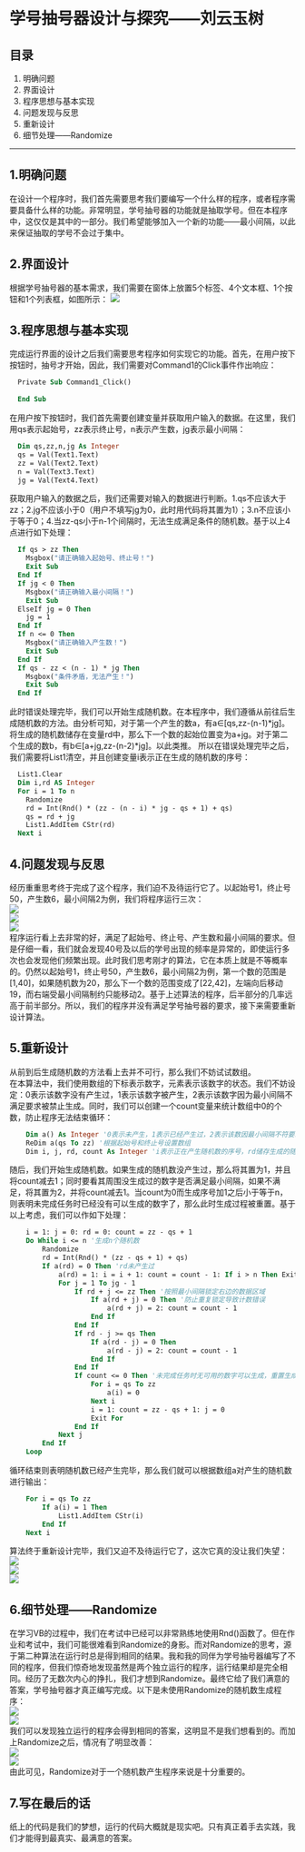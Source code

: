 # 学号抽号器设计与探究——刘云玉树
## 目录
1. 明确问题
2. 界面设计
3. 程序思想与基本实现
4. 问题发现与反思
5. 重新设计
6. 细节处理——Randomize
***
## 1.明确问题
在设计一个程序时，我们首先需要思考我们要编写一个什么样的程序，或者程序需要具备什么样的功能。非常明显，学号抽号器的功能就是抽取学号。但在本程序中，这仅仅是其中的一部分。我们希望能够加入一个新的功能——最小间隔，以此来保证抽取的学号不会过于集中。

## 2.界面设计
根据学号抽号器的基本需求，我们需要在窗体上放置5个标签、4个文本框、1个按钮和1个列表框，如图所示：
![](https://github.com/YunyushuLiu/XueHaoChouHaoQi/blob/master/xhchq-image/interface.png)

## 3.程序思想与基本实现
完成运行界面的设计之后我们需要思考程序如何实现它的功能。首先，在用户按下按钮时，抽号才开始，因此，我们需要对Command1的Click事件作出响应：
```vb
  Private Sub Command1_Click()
  
  End Sub
```
在用户按下按钮时，我们首先需要创建变量并获取用户输入的数据。在这里，我们用qs表示起始号，zz表示终止号，n表示产生数，jg表示最小间隔：
```vb
  Dim qs,zz,n,jg As Integer
  qs = Val(Text1.Text)
  zz = Val(Text2.Text)
  n = Val(Text3.Text)
  jg = Val(Text4.Text)
```
获取用户输入的数据之后，我们还需要对输入的数据进行判断。1.qs不应该大于zz；2.jg不应该小于0（用户不填写jg为0，此时用代码将其置为1）；3.n不应该小于等于0；4.当zz-qs小于n-1个间隔时，无法生成满足条件的随机数。基于以上4点进行如下处理：
```vb
  If qs > zz Then
    Msgbox("请正确输入起始号、终止号！")
    Exit Sub
  End If
  If jg < 0 Then
    Msgbox("请正确输入最小间隔！")
    Exit Sub
  ElseIf jg = 0 Then
    jg = 1
  End If
  If n <= 0 Then
    Msgbox("请正确输入产生数！")
    Exit Sub
  End If
  If qs - zz < (n - 1) * jg Then
    Msgbox("条件矛盾，无法产生！")
    Exit Sub
  End If
```
此时错误处理完毕，我们可以开始生成随机数。在本程序中，我们遵循从前往后生成随机数的方法。由分析可知，对于第一个产生的数a，有a∈[qs,zz-(n-1)*jg]。将生成的随机数储存在变量rd中，那么下一个数的起始位置变为a+jg。对于第二个生成的数b，有b∈[a+jg,zz-(n-2)*jg]。以此类推。
所以在错误处理完毕之后，我们需要将List1清空，并且创建变量i表示正在生成的随机数的序号：
```vb
  List1.Clear
  Dim i,rd AS Integer
  For i = 1 To n
    Randomize
    rd = Int(Rnd() * (zz - (n - i) * jg - qs + 1) + qs)
    qs = rd + jg
    List1.AddItem CStr(rd)
  Next i
```

## 4.问题发现与反思
经历重重思考终于完成了这个程序，我们迫不及待运行它了。以起始号1，终止号50，产生数6，最小间隔2为例，我们将程序运行三次：</br>
![](https://github.com/YunyushuLiu/XueHaoChouHaoQi/blob/master/xhchq-image/不等概率1.png)</br>
![](https://github.com/YunyushuLiu/XueHaoChouHaoQi/blob/master/xhchq-image/不等概率2.png)</br>
![](https://github.com/YunyushuLiu/XueHaoChouHaoQi/blob/master/xhchq-image/不等概率3.png)</br>
程序运行看上去非常的好，满足了起始号、终止号、产生数和最小间隔的要求。但是仔细一看，我们就会发现40号及以后的学号出现的频率是异常的，即使运行多次也会发现他们频繁出现。此时我们思考刚才的算法，它在本质上就是不等概率的。仍然以起始号1，终止号50，产生数6，最小间隔2为例，第一个数的范围是[1,40]，如果随机数为20，那么下一个数的范围变成了[22,42]，左端向后移动19，而右端受最小间隔制约只能移动2。基于上述算法的程序，后半部分的几率远高于前半部分。所以，我们的程序并没有满足学号抽号器的要求，接下来需要重新设计算法。

## 5.重新设计
从前到后生成随机数的方法看上去并不可行，那么我们不妨试试数组。</br>
在本算法中，我们使用数组的下标表示数字，元素表示该数字的状态。我们不妨设定：0表示该数字没有产生过，1表示该数字被产生，2表示该数字因为最小间隔不满足要求被禁止生成。同时，我们可以创建一个count变量来统计数组中0的个数，防止程序无法结束循环：
```vb
    Dim a() As Integer '0表示未产生，1表示已经产生过，2表示该数因最小间隔不符要求或不在区域内被禁止生成
    ReDim a(qs To zz) '根据起始号和终止号设置数组
    Dim i, j, rd, count As Integer 'i表示正在产生随机数的序号，rd储存生成的随机数，count表示可以使用的数（即数组a中0的个数）
```
随后，我们开始生成随机数。如果生成的随机数没产生过，那么将其置为1，并且将count减去1；同时要看其周围没生成过的数字是否满足最小间隔，如果不满足，将其置为2，并将count减去1。当count为0而生成序号加1之后小于等于n，则表明未完成任务时已经没有可以生成的数字了，那么此时生成过程被重置。基于以上考虑，我们可以作如下处理：
```vb
    i = 1: j = 0: rd = 0: count = zz - qs + 1
    Do While i <= n '生成n个随机数
        Randomize
        rd = Int(Rnd() * (zz - qs + 1) + qs)
        If a(rd) = 0 Then 'rd未产生过
            a(rd) = 1: i = i + 1: count = count - 1: If i > n Then Exit Do
            For j = 1 To jg - 1
                If rd + j <= zz Then '按照最小间隔锁定右边的数据区域
                    If a(rd + j) = 0 Then '防止重复锁定导致计数错误
                        a(rd + j) = 2: count = count - 1
                    End If
                End If
                If rd - j >= qs Then
                    If a(rd - j) = 0 Then
                        a(rd - j) = 2: count = count - 1
                    End If
                End If
                If count <= 0 Then '未完成任务时无可用的数字可以生成，重置生成过程
                    For i = qs To zz
                        a(i) = 0
                    Next i
                    i = 1: count = zz - qs + 1: j = 0
                    Exit For
                End If
            Next j
        End If
    Loop
```
循环结束则表明随机数已经产生完毕，那么我们就可以根据数组a对产生的随机数进行输出：
```vb
    For i = qs To zz
        If a(i) = 1 Then
            List1.AddItem CStr(i)
        End If
    Next i
```
算法终于重新设计完毕，我们又迫不及待运行它了，这次它真的没让我们失望：</br>
![](https://github.com/YunyushuLiu/XueHaoChouHaoQi/blob/master/xhchq-image/等概率1.png)</br>
![](https://github.com/YunyushuLiu/XueHaoChouHaoQi/blob/master/xhchq-image/等概率2.png)</br>
![](https://github.com/YunyushuLiu/XueHaoChouHaoQi/blob/master/xhchq-image/等概率3.png)</br>

## 6.细节处理——Randomize
在学习VB的过程中，我们在考试中已经可以非常熟练地使用Rnd()函数了。但在作业和考试中，我们可能很难看到Randomize的身影。而对Randomize的思考，源于第二种算法在运行时总是得到相同的结果。我和我的同伴为学号抽号器编写了不同的程序，但我们惊奇地发现虽然是两个独立运行的程序，运行结果却是完全相同。经历了无数次内心的挣扎，我们才想到Randomize。最终它给了我们满意的答案，学号抽号器才真正编写完成。以下是未使用Randomize的随机数生成程序：</br>
![](https://github.com/YunyushuLiu/XueHaoChouHaoQi/blob/master/xhchq-image/无randomize1.png)</br>
![](https://github.com/YunyushuLiu/XueHaoChouHaoQi/blob/master/xhchq-image/无randomize2.png)</br>
我们可以发现独立运行的程序会得到相同的答案，这明显不是我们想看到的。而加上Randomize之后，情况有了明显改善：</br>
![](https://github.com/YunyushuLiu/XueHaoChouHaoQi/blob/master/xhchq-image/randomize1.png)</br>
![](https://github.com/YunyushuLiu/XueHaoChouHaoQi/blob/master/xhchq-image/randomize2.png)</br>
由此可见，Randomize对于一个随机数产生程序来说是十分重要的。

## 7.写在最后的话
纸上的代码是我们的梦想，运行的代码大概就是现实吧。只有真正着手去实践，我们才能得到最真实、最满意的答案。
